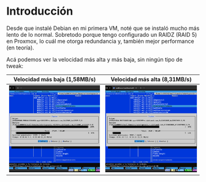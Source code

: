 # Introducción

Desde que instalé Debian en mi primera VM, noté que se instaló mucho más lento de lo normal. Sobretodo porque tengo configurado un RAIDZ (RAID 5) en Proxmox, lo cuál me otorga redundancia y, también mejor performance (en teoría).

Acá podemos ver la velocidad más alta y más baja, sin ningún tipo de tweak:

| Velocidad más baja (1,58MB/s) | Velocidad más alta (8,31MB/s) |
| ------------------ | ------------------ |
| ![1,92MB/s](../README.src/1,58MB-no-tweaks-cut.png) | ![8,31MB/s](../README.src/8,31MB-no-tweaks-cut.png) |
